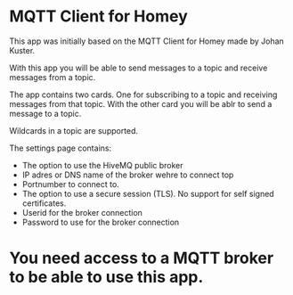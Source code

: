 # MQTT Client for Homey

This app was initially based on the MQTT Client for Homey made by Johan Kuster.

With this app you will be able to send messages to a topic and receive messages from a topic.

The app contains two cards. One for subscribing to a topic and receiving messages from that topic.
With the other card you will be ablr to send a message to a topic.

Wildcards in a topic are supported.

The settings page contains:
- The option to use the HiveMQ public broker
- IP adres or DNS name of the broker wehre to connect top
- Portnumber to connect to.
- The option to use a secure session (TLS). No support for self signed certificates.
- Userid for the broker connection
- Password to use for the broker connection

# You need access to a MQTT broker to be able to use this app.

